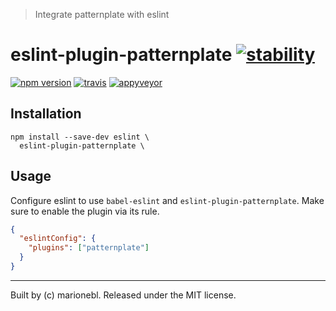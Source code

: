 > Integrate patternplate with eslint

# eslint-plugin-patternplate [![stability][0]][1]

[![npm version][2]][3]
[![travis][4]][5]
[![appyveyor][6]][7]



## Installation

```shell
npm install --save-dev eslint \
  eslint-plugin-patternplate \
```

## Usage

Configure eslint to use `babel-eslint` and `eslint-plugin-patternplate`.
Make sure to enable the plugin via its rule.

```json
{
  "eslintConfig": {
    "plugins": ["patternplate"]
  }
}
```

---
Built by (c) marionebl. Released under the MIT license.


[0]: https://img.shields.io/badge/stability-experimental-orange.svg?style=flat-square
[1]: https://nodejs.org/api/documentation.html#documentation_stability_index
[2]: https://img.shields.io/npm/v/eslint-plugin-patternplate.svg?style=flat-square
[3]: https://npmjs.org/package/eslint-plugin-patternplate
[4]: https://img.shields.io/travis/marionebl/eslint-plugin-patternplate/master.svg?style=flat-square
[5]: https://travis-ci.org/marionebl/eslint-plugin-patternplate
[6]: https://img.shields.io/appveyor/ci/marionebl/eslint-plugin-patternplate/master.svg?style=flat-square
[7]: https://ci.appveyor.com/project/marionebl/eslint-plugin-patternplate
